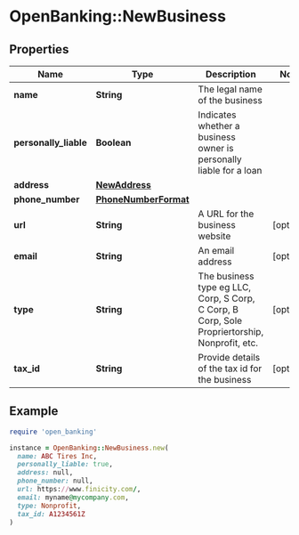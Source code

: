 # OpenBanking::NewBusiness

## Properties

| Name | Type | Description | Notes |
| ---- | ---- | ----------- | ----- |
| **name** | **String** | The legal name of the business |  |
| **personally_liable** | **Boolean** | Indicates whether a business owner is personally liable for a loan |  |
| **address** | [**NewAddress**](NewAddress.md) |  |  |
| **phone_number** | [**PhoneNumberFormat**](PhoneNumberFormat.md) |  |  |
| **url** | **String** | A URL for the business website | [optional] |
| **email** | **String** | An email address | [optional] |
| **type** | **String** | The business type eg LLC, Corp, S Corp, C Corp, B Corp, Sole Propriertorship, Nonprofit, etc. | [optional] |
| **tax_id** | **String** | Provide details of the tax id for the business | [optional] |

## Example

```ruby
require 'open_banking'

instance = OpenBanking::NewBusiness.new(
  name: ABC Tires Inc,
  personally_liable: true,
  address: null,
  phone_number: null,
  url: https://www.finicity.com/,
  email: myname@mycompany.com,
  type: Nonprofit,
  tax_id: A1234561Z
)
```

